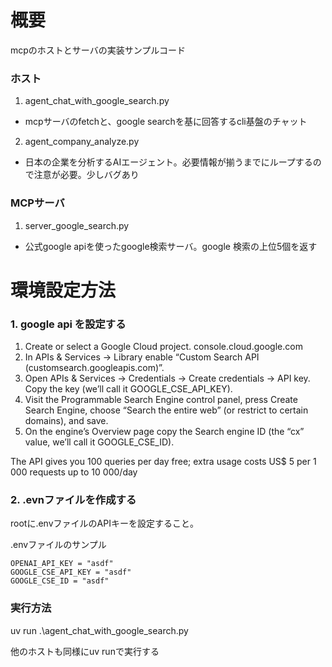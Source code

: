 # 概要
mcpのホストとサーバの実装サンプルコード
### ホスト
1. agent_chat_with_google_search.py
  * mcpサーバのfetchと、google searchを基に回答するcli基盤のチャット
2. agent_company_analyze.py
  * 日本の企業を分析するAIエージェント。必要情報が揃うまでにループするので注意が必要。少しバグあり

### MCPサーバ
1. server_google_search.py
  * 公式google apiを使ったgoogle検索サーバ。google 検索の上位5個を返す

# 環境設定方法
### 1. google api を設定する

1. Create or select a Google Cloud project.	console.cloud.google.com
2. In APIs & Services → Library enable “Custom Search API (customsearch.googleapis.com)”.	
3. Open APIs & Services → Credentials → Create credentials → API key. Copy the key (we’ll call it GOOGLE_CSE_API_KEY).	
4. Visit the Programmable Search Engine control panel, press Create Search Engine, choose “Search the entire web” (or restrict to certain domains), and save.	
5. On the engine’s Overview page copy the Search engine ID (the “cx” value, we’ll call it GOOGLE_CSE_ID).	

The API gives you 100 queries per day free; extra usage costs US$ 5 per 1 000 requests up to 10 000/day

### 2. .evnファイルを作成する

rootに.envファイルのAPIキーを設定すること。

.envファイルのサンプル

```env
OPENAI_API_KEY = "asdf"
GOOGLE_CSE_API_KEY = "asdf"
GOOGLE_CSE_ID = "asdf"
```


### 実行方法
 uv run .\agent_chat_with_google_search.py

他のホストも同様にuv runで実行する